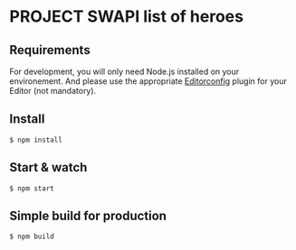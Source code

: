 # PROJECT SWAPI list of heroes

## Requirements

For development, you will only need Node.js installed on your environement.
And please use the appropriate [Editorconfig](http://editorconfig.org/) plugin for your Editor (not mandatory).

## Install

    $ npm install

## Start & watch

    $ npm start

## Simple build for production

    $ npm build